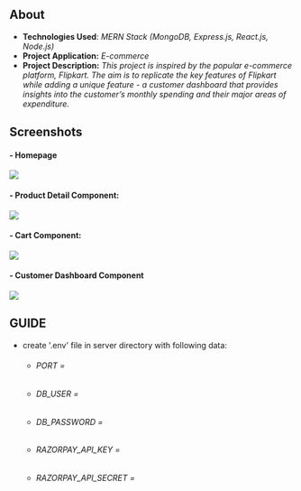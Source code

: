 <h2>About</h2>

<div>
  <ul>
    <li><strong>Technologies Used</strong>:<i> MERN Stack (MongoDB, Express.js, React.js, Node.js)</i></li>
    <li><strong>Project Application:</strong> <i>E-commerce</i></li>
    <li><strong>Project Description:</strong> <i>This project is inspired by the popular e-commerce platform, Flipkart. The aim is to replicate the key features of Flipkart while adding a unique feature - a customer dashboard that provides insights into the customer’s monthly spending and their major areas of expenditure. </i></li>
  </ul>
</div>

<h2>Screenshots</h2>

<div>
  <div>  
    <h4>- Homepage</h4>
    <img src="https://github.com/sequel-tj/shopin-cart/assets/74481733/8d89d402-a019-4cb7-b608-cac1b82871b5">
  </div>
  
  <div>
    <h4>- Product Detail Component:</h4>
    <img src="https://github.com/sequel-tj/shopin-cart/assets/74481733/cf02ec8a-4b3e-4857-89f2-4b083ddcd274">
  </div>
  
  <div>
    <h4>- Cart Component:</h4>
    <img src="https://github.com/sequel-tj/shopin-cart/assets/74481733/5d9de2c2-0dbe-408a-8310-7b9a7adf9f00">
  </div>
  
  <div>
  <h4>- Customer Dashboard Component</h4>
  <img src="https://github.com/sequel-tj/shopin-cart/assets/74481733/00912bc9-d2d8-4fd3-af5d-0ecb959df1d0">
  </div>
</div>


<h2>GUIDE</h2>
<ul>
  <li>create '.env' file in server directory with following data:</li>
  <ul>
    <li><h6>PORT = </h6></li>
    <li><h6>DB_USER = </h6></li>
    <li><h6>DB_PASSWORD = </h6></li>
    <li><h6>RAZORPAY_API_KEY = </h6></li>
    <li><h6>RAZORPAY_API_SECRET = </h6></li>
  </ul>
</ul>

